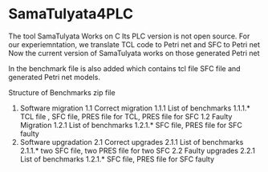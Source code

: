 # SamaTulyata4PLC
The tool SamaTulyata Works on C 
Its PLC version is not open source.
For our experiemntation, we translate TCL code to Petri net and SFC to Petri net 
Now the current version of SamaTulyata works on those generated Petri net 

In the benchmark file is also added which contains tcl file SFC file and generated Petri net models.

Structure of Benchmarks zip file

1. Software migration
  1.1 Correct migration
     1.1.1 List of benchmarks
           1.1.1.* TCL file , SFC file, PRES file for TCL, PRES file for SFC
  1.2 Faulty Migration
      1.2.1 List of benchmarks
           1.2.1.*  SFC file, PRES file for SFC faulty
2. Software upgradation
      2.1 Correct upgrades
     2.1.1 List of benchmarks
           2.1.1.* two SFC file, two PRES file for two SFC
   2.2 Faulty upgrades
      2.2.1 List of benchmarks
           1.2.1.* SFC file, PRES file for SFC faulty 
